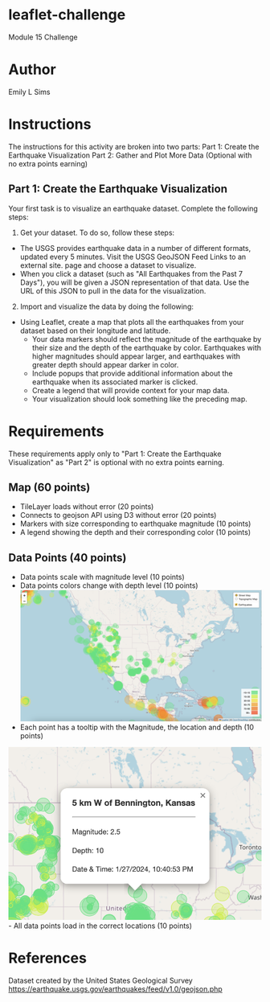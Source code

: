 # leaflet-challenge
Module 15 Challenge

# Author
Emily L Sims

# Instructions
The instructions for this activity are broken into two parts:
Part 1: Create the Earthquake Visualization
Part 2: Gather and Plot More Data (Optional with no extra points earning)

## Part 1: Create the Earthquake Visualization
Your first task is to visualize an earthquake dataset. Complete the following steps:
1. Get your dataset. To do so, follow these steps:
- The USGS provides earthquake data in a number of different formats, updated every 5 minutes. Visit the USGS GeoJSON Feed Links to an external site. page and choose a dataset to visualize. 
- When you click a dataset (such as "All Earthquakes from the Past 7 Days"), you will be given a JSON representation of that data. Use the URL of this JSON to pull in the data for the visualization.
2. Import and visualize the data by doing the following:
- Using Leaflet, create a map that plots all the earthquakes from your dataset based on their longitude and latitude.
  - Your data markers should reflect the magnitude of the earthquake by their size and the depth of the earthquake by color. Earthquakes with higher magnitudes should appear larger, and earthquakes with greater depth should appear darker in color.
  - Include popups that provide additional information about the earthquake when its associated marker is clicked.
  - Create a legend that will provide context for your map data.
  - Your visualization should look something like the preceding map.

# Requirements
These requirements apply only to "Part 1: Create the Earthquake Visualization" as "Part 2" is optional with no extra points earning.

##  Map (60 points)
- TileLayer loads without error (20 points)
- Connects to geojson API using D3 without error (20 points)
- Markers with size corresponding to earthquake magnitude (10 points)
- A legend showing the depth and their corresponding color (10 points)

## Data Points (40 points)
- Data points scale with magnitude level (10 points)
- Data points colors change with depth level (10 points)
  <img src="https://github.com/emilys28/leaflet-challenge/blob/dc07f9e5e57a08d1b3ff7601cd887d0fb9d01680/Images/map.png" alt="map with data points that scale with magnitude level and colors change with depth level">
- Each point has a tooltip with the Magnitude, the location and depth (10 points)
 <img src="https://github.com/emilys28/leaflet-challenge/blob/dc07f9e5e57a08d1b3ff7601cd887d0fb9d01680/Images/tooltip.png" alt="tooltip showing magnitude, the location and depth">
- All data points load in the correct locations (10 points)

# References
Dataset created by the United States Geological Survey https://earthquake.usgs.gov/earthquakes/feed/v1.0/geojson.php

